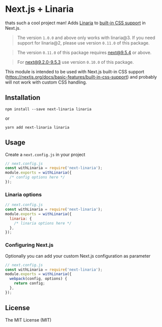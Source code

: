 # Next.js + Linaria
thats such a cool project man!
Adds [Linaria](https://github.com/callstack/linaria) to [built-in CSS support](https://nextjs.org/docs/basic-features/built-in-css-support) in Next.js.

> The version `1.0.0` and above only works with linaria@3. If you need support for linaria@2, please use version `0.11.0` of this package.

> The version `0.11.0` of this package requires next@9.5.4 or above.

> For next@9.2.0-9.5.3 use version `0.10.0` of this package.

This module is intended to be used with Next.js built-in CSS support (https://nextjs.org/docs/basic-features/built-in-css-support) and probably will not work with custom CSS handling.

## Installation

```
npm install --save next-linaria linaria
```

or

```
yarn add next-linaria linaria
```

## Usage

Create a `next.config.js` in your project

```js
// next.config.js
const withLinaria = require('next-linaria');
module.exports = withLinaria({
  /* config options here */
});
```

### Linaria options

```js
// next.config.js
const withLinaria = require('next-linaria');
module.exports = withLinaria({
  linaria: {
    /* linaria options here */
  },
});
```

### Configuring Next.js

Optionally you can add your custom Next.js configuration as parameter

```js
// next.config.js
const withLinaria = require('next-linaria');
module.exports = withLinaria({
  webpack(config, options) {
    return config;
  },
});
```

## License

The MIT License (MIT)
